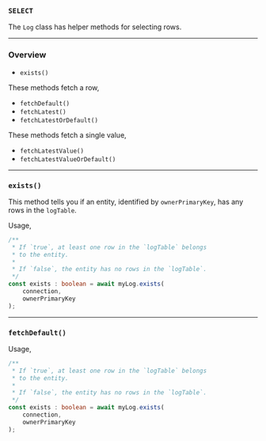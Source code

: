 ### `SELECT`

The `Log` class has helper methods for selecting rows.

-----

### Overview

+ `exists()`

These methods fetch a row,
+ `fetchDefault()`
+ `fetchLatest()`
+ `fetchLatestOrDefault()`

These methods fetch a single value,
+ `fetchLatestValue()`
+ `fetchLatestValueOrDefault()`

-----

### `exists()`

This method tells you if an entity, identified by `ownerPrimaryKey`,
has any rows in the `logTable`.

Usage,
```ts
/**
 * If `true`, at least one row in the `logTable` belongs
 * to the entity.
 *
 * If `false`, the entity has no rows in the `logTable`.
 */
const exists : boolean = await myLog.exists(
    connection,
    ownerPrimaryKey
);
```

-----

### `fetchDefault()`

Usage,
```ts
/**
 * If `true`, at least one row in the `logTable` belongs
 * to the entity.
 *
 * If `false`, the entity has no rows in the `logTable`.
 */
const exists : boolean = await myLog.exists(
    connection,
    ownerPrimaryKey
);
```

